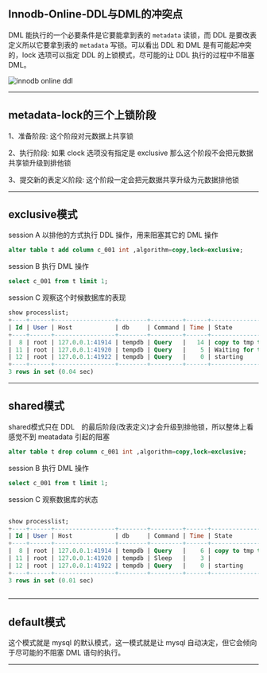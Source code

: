 ## Innodb-Online-DDL与DML的冲突点

DML 能执行的一个必要条件是它要能拿到表的 `metadata` 读锁，而 DDL 是要改表定义所以它要拿到表的 `metadata` 写锁。可以看出 DDL 和 DML 是有可能起冲突的，lock 选项可以指定 DDL 的上锁模式，尽可能的让 DDL 执行的过程中不阻塞 DML。

![innodb online ddl ](static/2020-11/innodb-online-ddl-001.png)

---

## metadata-lock的三个上锁阶段
1、准备阶段: 这个阶段对元数据上共享锁

2、执行阶段: 如果 clock 选项没有指定是 exclusive 那么这个阶段不会把元数据共享锁升级到排他锁

3、提交新的表定义阶段: 这个阶段一定会把元数据共享升级为元数据排他锁

---

## exclusive模式
session A 以排他的方式执行 DDL 操作，用来阻塞其它的 DML 操作
```sql
alter table t add column c_001 int ,algorithm=copy,lock=exclusive;
```
session B 执行 DML 操作
```sql
select c_001 from t limit 1;
```
session C 观察这个时候数据库的表现
```sql
show processlist;
+----+------+-----------------+--------+---------+------+---------------------------------+-------------------------------------------------------------------+
| Id | User | Host            | db     | Command | Time | State                           | Info                                                              |
+----+------+-----------------+--------+---------+------+---------------------------------+-------------------------------------------------------------------+
|  8 | root | 127.0.0.1:41914 | tempdb | Query   |   14 | copy to tmp table               | alter table t add column c_001 int ,algorithm=copy,lock=exclusive |
| 11 | root | 127.0.0.1:41920 | tempdb | Query   |    5 | Waiting for table metadata lock | select c_001 from t limit 1                                       |
| 12 | root | 127.0.0.1:41922 | tempdb | Query   |    0 | starting                        | show processlist                                                  |
+----+------+-----------------+--------+---------+------+---------------------------------+-------------------------------------------------------------------+
3 rows in set (0.04 sec)
```
---

## shared模式
shared模式只在 DDL　的最后阶段(改表定义)才会升级到排他锁，所以整体上看感觉不到 meatadata 引起的阻塞
```sql
alter table t drop column c_001 int ,algorithm=copy,lock=exclusive;
```
session B 执行 DML 操作
```sql
select c_001 from t limit 1;
```
session C 观察数据库的状态
```sql

show processlist;
+----+------+-----------------+--------+---------+------+-------------------+------------------------------------------------------------+
| Id | User | Host            | db     | Command | Time | State             | Info                                                       |
+----+------+-----------------+--------+---------+------+-------------------+------------------------------------------------------------+
|  8 | root | 127.0.0.1:41914 | tempdb | Query   |    6 | copy to tmp table | alter table t drop column c_001,algorithm=copy,lock=shared |
| 11 | root | 127.0.0.1:41920 | tempdb | Sleep   |    3 |                   | NULL                                                       |
| 12 | root | 127.0.0.1:41922 | tempdb | Query   |    0 | starting          | show processlist                                           |
+----+------+-----------------+--------+---------+------+-------------------+------------------------------------------------------------+
3 rows in set (0.01 sec)
        
```
---

## default模式
这个模式就是 mysql 的默认模式，这一模式就是让 mysql 自动决定，但它会倾向于尽可能的不阻塞 DML 语句的执行。

---


